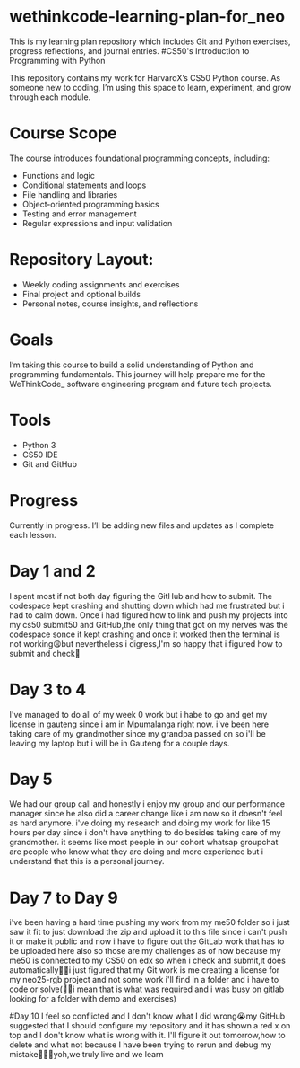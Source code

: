 # wethinkcode-learning-plan-for_neo
This is my learning plan repository which includes Git and Python exercises, progress reflections, and journal entries.
#CS50's Introduction to Programming with Python

This repository contains my work for HarvardX’s CS50 Python course. As someone new to coding, I’m using this space to learn, experiment, and grow through each module.

# Course Scope
The course introduces foundational programming concepts, including:
- Functions and logic
- Conditional statements and loops
- File handling and libraries
- Object-oriented programming basics
- Testing and error management
- Regular expressions and input validation

# Repository Layout:
-  Weekly coding assignments and exercises
-  Final project and optional builds
-  Personal notes, course insights, and reflections

# Goals
I’m taking this course to build a solid understanding of Python and programming fundamentals. This journey will help prepare me for the WeThinkCode_ software engineering program and future tech projects.

# Tools
- Python 3
- CS50 IDE
- Git and GitHub

# Progress
Currently in progress. I’ll be adding new files and updates as I complete each lesson.

# Day 1 and 2

I spent most if not both day figuring the GitHub and how to submit. The codespace kept crashing and shutting down which had me frustrated but i had to calm down. Once i had figured how to link and push my projects into my cs50 submit50 and GitHub,the only thing that got on my nerves was the codespace sonce it kept crashing and once it worked then the terminal is not working😩but nevertheless i digress,I'm so happy that i figured how to submit and check🥹

# Day 3 to 4

I've managed to do all of my week 0 work but i habe to go and get my license in gauteng since i am in Mpumalanga right now. i've been here taking care of my grandmother since my grandpa passed on so i'll be leaving my laptop but i will be in Gauteng for a couple days.

# Day 5 

We had our group call and honestly i enjoy my group and our performance manager since he also did a career change like i am now so it doesn't feel as hard anymore. i've doing my research and doing my work for like 15 hours per day since i don't have anything to do besides taking care of my grandmother. it seems like most people in our cohort whatsap groupchat are people who know what they are doing and more experience but i understand that this is a personal journey.

# Day 7 to Day 9

i've been having a hard time pushing my work from my me50 folder so i just saw it fit to just download the zip and upload it to this file since i can't push it or make it public and now i have to figure out the GitLab work that has to be uploaded here also so those are my challenges as of now because my me50 is connected to my CS50 on edx so when i check and submit,it does automatically👍🏾i just figured that my Git work is me creating a license for my neo25-rgb project and not some work i'll find in a folder and i have to code or solve(🤦🏾i mean that is what was required and i was busy on gitlab looking for a folder with demo and exercises)

#Day 10
I feel so conflicted and I don't know what I did wrong😭my GitHub suggested that I should configure my repository and it has shown a red x on top and I don't know what is wrong with it. I'll figure it out tomorrow,how to delete and what not because I have been trying to rerun and debug my mistake🙆🏾‍♀️yoh,we truly live and we learn
